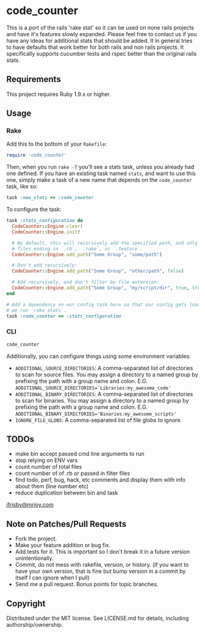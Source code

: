 # code_counter

This is a port of the rails 'rake stat' so it can be used on none rails
projects and have it's features slowly expanded. Please feel free to contact us
if you have any ideas for additional stats that should be added. It in general
tries to have defaults that work better for both rails and non rails projects.
It specifically supports cucumber tests and rspec better than the original
rails stats.


## Requirements

This project requires Ruby 1.9.x or higher.


## Usage

### Rake

Add this to the bottom of your `Rakefile`:

```ruby
require 'code_counter'
```

Then, when you run `rake -T` you'll see a stats task, unless you already had
one defined.  If you have an existing task named `stats`, and want to use this
one, simply make a task of a new name that depends on the `code_counter`
task, like so:

```ruby
task :new_stats => :code_counter
```

To configure the task:

```ruby
task :stats_configuration do
  CodeCounter::Engine.clear!
  CodeCounter::Engine.init!

  # By default, this will recursively add the specified path, and only look for
  # files ending in `.rb`, `.rake`, or `.feature`.
  CodeCounter::Engine.add_path("Some Group", "some/path")

  # Don't add recursively:
  CodeCounter::Engine.add_path("Some Group", "other/path", false)

  # Add recursively, and don't filter by file extension:
  CodeCounter::Engine.add_path("Some Group", "my/script/dir", true, true)
end

# Add a dependency on our config task here so that our config gets loaded when
# we run `rake stats`.
task :code_counter => :stats_configuration
```


### CLI

```bash
code_counter
```

Additionally, you can configure things using some environment variables:

* `ADDITIONAL_SOURCE_DIRECTORIES`: A comma-separated list of directories to
  scan for source files.  You may assign a directory to a named group by
  prefixing the path with a group name and colon.  E.G. `ADDITIONAL_SOURCE_DIRECTORIES='Libraries:my_awesome_code'`
* `ADDITIONAL_BINARY_DIRECTORIES`: A comma-separated list of directories to
  scan for binaries.  You may assign a directory to a named group by prefixing
  the path with a group name and colon.  E.G. `ADDITIONAL_BINARY_DIRECTORIES='Binaries:my_awesome_scripts'`
* `IGNORE_FILE_GLOBS`: A comma-separated list of file globs to ignore.


## TODOs

* make bin accept passed cmd line arguments to run
* stop relying on ENV vars
* count number of total files
* count number of of .rb or passed in filter files
* find todo, perf, bug, hack, etc comments and display them with info about
  them (line number etc)
* reduce duplication between bin and task

[jfrisby@mrjoy.com](mailto:jfrisby@mrjoy.com)


## Note on Patches/Pull Requests

* Fork the project.
* Make your feature addition or bug fix.
* Add tests for it. This is important so I don't break it in a future version
  unintentionally.
* Commit, do not mess with rakefile, version, or history.  (if you want to have
  your own version, that is fine but bump version in a commit by itself I can
  ignore when I pull)
* Send me a pull request. Bonus points for topic branches.


## Copyright

Distributed under the MIT license.  See LICENSE.md for details, including
authorship/ownership.
